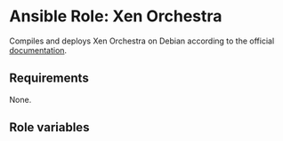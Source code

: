 # Ansible Role: Xen Orchestra

Compiles and deploys Xen Orchestra on Debian according to the official [documentation](https://xen-orchestra.com/docs/installation.html#from-the-sources).

## Requirements

None.

## Role variables
